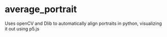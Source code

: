 # average_portrait
Uses openCV and Dlib to automatically align portraits in python, visualizing it out using p5.js
